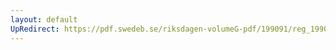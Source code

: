 ```yaml
---
layout: default
UpRedirect: https://pdf.swedeb.se/riksdagen-volumeG-pdf/199091/reg_199091/reg_199091_0163.pdf
---
```

